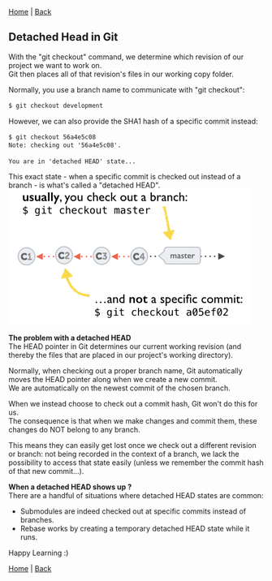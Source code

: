[Home](https://debbiswal.github.io/Tech-BITE/) \| [Back](https://debbiswal.github.io/Tech-BITE/#git)  

## Detached Head in Git

With the "git checkout" command, we determine which revision of our project we want to work on.  
Git then places all of that revision's files in our working copy folder.  

Normally, you use a branch name to communicate with "git checkout":  
```bash
$ git checkout development
```

However, we can also provide the SHA1 hash of a specific commit instead:  
```
$ git checkout 56a4e5c08
Note: checking out '56a4e5c08'.

You are in 'detached HEAD' state...
```  

This exact state - when a specific commit is checked out instead of a branch - is what's called a "detached HEAD".  
![detached_head](images/img1.png)  

**The problem with a detached HEAD**  
The HEAD pointer in Git determines our current working revision (and thereby the files that are placed in our project's working directory).  

Normally, when checking out a proper branch name, Git automatically moves the HEAD pointer along when we create a new commit.  
We are automatically on the newest commit of the chosen branch.

When we instead choose to check out a commit hash, Git won't do this for us.  
The consequence is that when we make changes and commit them, these changes do NOT belong to any branch.  

This means they can easily get lost once we check out a different revision or branch: not being recorded in the context of a branch, we lack the possibility to access that state easily (unless we remember the commit hash of that new commit...).  


**When a detached HEAD shows up ?**  
There are a handful of situations where detached HEAD states are common:  

* Submodules are indeed checked out at specific commits instead of branches.
* Rebase works by creating a temporary detached HEAD state while it runs.

Happy Learning :)

[Home](https://debbiswal.github.io/Tech-BITE/) \| [Back](https://debbiswal.github.io/Tech-BITE/#git)  
